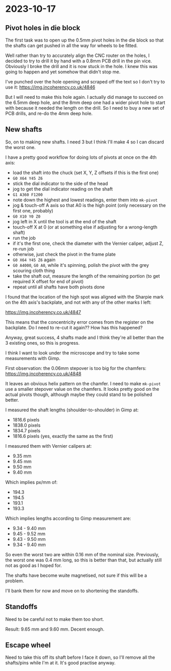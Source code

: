 # 2023-10-17

## Pivot holes in die block

The first task was to open up the 0.5mm pivot holes in the die block so that the shafts can get pushed
in all the way for wheels to be fitted.

Well rather than try to accurately align the CNC router on the holes, I decided to try to drill it by hand
with a 0.8mm PCB drill in the pin vice. Obviously I broke the drill and it is now stuck in the hole. I knew
this was going to happen and yet somehow that didn't stop me.

I've punched over the hole opening and scraped off the text so I don't try to use it: https://img.incoherency.co.uk/4846

But I will need to make this hole again. I actually did manage to succeed on the 6.5mm deep hole, and the 8mm deep
one had a wider pivot hole to start with because it needed the length on the drill. So I need to buy a new set
of PCB drills, and re-do the 4mm deep hole.

## New shafts

So, on to making new shafts. I need 3 but I think I'll make 4 so I can discard the worst one.

I have a pretty good workflow for doing lots of pivots at once on the 4th axis:

* load the shaft into the chuck (set X, Y, Z offsets if this is the first one)
* `G0 X64 Y45 Z6`
* stick the dial indicator to the side of the head
* jog to get the dial indicator reading on the shaft
* `G1 A360 F1200`
* note down the highest and lowest readings, enter them into `mk-pivot`
* jog & touch-off A axis so that A0 is the high point (only necessary on the first one, probably)
* `G0 X10 Y0 Z0`
* jog left in X until the tool is at the end of the shaft
* touch-off X at 0 (or at something else if adjusting for a wrong-length shaft)
* run the job
* if it's the first one, check the diameter with the Vernier caliper, adjust Z, re-run job
* otherwise, just check the pivot in the frame plate
* `G0 X64 Y45 Z6` again
* `G0 A4000`, `G0 A0`, while it's spinning, polish the pivot with the grey scouring cloth thing
* take the shaft out, measure the length of the remaining portion (to get required X offset for end of pivot)
* repeat until all shafts have both pivots done

I found that the location of the high spot was aligned with the Sharpie mark on the 4th axis's backplate,
and not with any of the other marks I left:

https://img.incoherency.co.uk/4847

This means that the concentricity error comes from the register on the backplate. Do I need to re-cut it again??
How has this happened?

Anyway, great success, 4 shafts made and I think they're all better than the 3 existing ones, so this is progress.

I think I want to look under the microscope and try to take some measurements with Gimp.

First observation: the 0.06mm stepover is too big for the chamfers: https://img.incoherency.co.uk/4848

It leaves an obvious helix pattern on the chamfer. I need to make `mk-pivot`
use a smaller stepover value on the chamfers. It looks pretty good on the
actual pivots though, although maybe they could stand to be polished better.

I measured the shaft lengths (shoulder-to-shoulder) in Gimp at:

* 1816.6 pixels
* 1838.0 pixels
* 1834.7 pixels
* 1816.6 pixels (yes, exactly the same as the first)

I measured them with Vernier calipers at:

* 9.35 mm
* 9.45 mm
* 9.50 mm
* 9.40 mm

Which implies px/mm of:

* 194.3
* 194.5
* 193.1
* 193.3

Which implies lengths according to Gimp measurement are:

* 9.34 - 9.40 mm
* 9.45 - 9.52 mm
* 9.43 - 9.50 mm
* 9.34 - 9.40 mm

So even the worst two are within 0.16 mm of the nominal size. Previously,
the worst one was 0.4 mm long, so this is better than that,
but actually still not as good as I hoped for.

The shafts have become wuite magnetised, not sure if this will be a problem.

I'll bank them for now and move on to shortening the standoffs.

## Standoffs

Need to be careful not to make them too short.

Result: 9.65 mm and 9.60 mm. Decent enough.

## Escape wheel

Need to take this off its shaft before I face it down, so I'll remove
all the shafts/pins while I'm at it. It's good practise anyway.
